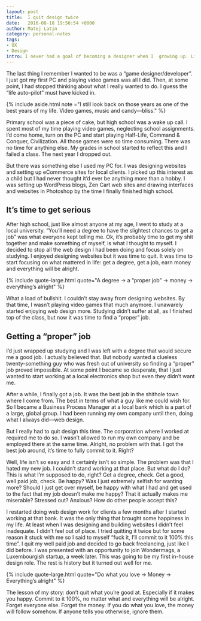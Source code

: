 ```yaml
---
layout: post
title:  I quit design twice
date:   2016-08-18 19:56:54 +0000
author: Matej Latin
category: personal-notes
tags:
- UX
- Design
intro: I never had a goal of becoming a designer when I  growing up. Like most young boys, I wanted to be a jet fighter a pilot, a fireman, a police officer,… whatever I was most interested in at a particular moment. 
---
```

The last thing I remember I wanted to be was a “game designer/developer”. I just got my first PC and playing video games was all I did. Then, at some point, I had stopped thinking about what I really wanted to do. I guess the “life auto–pilot” must have kicked in.

{% include aside.html note ="I still look back on those years as one of the best years of my life. Video games, music and candy—bliss." %}

Primary school was a piece of cake, but high school was a wake up call. I spent most of my time playing video games, neglecting school assignments. I’d come home, turn on the PC and start playing Half-Life, Command & Conquer, Civilization. All those games were so time consuming. There was no time for anything else. My grades in school started to reflect this and I failed a class. The next year I dropped out.

But there was something else I used my PC for. I was designing websites and setting up eCommerce sites for local clients. I picked up this interest as a child but I had never thought it’d ever be anything more than a hobby. I was setting up WordPress blogs, Zen Cart web sites and drawing interfaces and websites in Photoshop by the time I finally finished high school.

## It’s time to get serious
After high school, just like almost anyone at my age, I went to study at a local university. “You’ll need a degree to have the slightest chances to get a job” was what everyone kept telling me. Ok, it’s probably time to get my shit together and make something of myself, is what I thought to myself. I decided to stop all the web design I had been doing and focus solely on studying. I enjoyed designing websites but it was time to quit. It was time to start focusing on what mattered in life: get a degree, get a job, earn money and everything will be alright.

{% include quote-large.html quote="A degree → a “proper job” → money → everything’s alright" %}

What a load of bullshit. I couldn’t stay away from designing websites. By that time, I wasn’t playing video games that much anymore. I unawarely started enjoying web design more. Studying didn’t suffer at all, as I finished top of the class, but now it was time to find a “proper” job.

## Getting a “proper” job
I’d just wrapped up studying and I was left with a degree that would secure me a good job. I actually believed that. But nobody wanted a clueless twenty-something guy who was fresh out of university so finding a “proper” job proved impossible. At some point I became so desperate, that I just wanted to start working at a local electronics shop but even they didn’t want me.

After a while, I finally got a job. It was the best job in the shithole town where I come from. The best in terms of what a guy like me could wish for.  So I became a Business Process Manager at a local bank which is a part of a large, global group. I had been running my own company until then, doing what I always did—web design.

But I really had to quit design this time. The corporation where I worked at required me to do so. I wasn’t allowed to run my own company and be employed there at the same time. Alright, no problem with that. I got the best job around, it’s time to fully commit to it. Right?

Well, life isn’t so easy and it certainly isn’t so simple. The problem was that I hated my new job. I couldn’t stand working at that place. But what do I do? This is what I’m supposed to do, right? Get a degree, check. Get a good, well paid job, check. Be happy? Was I just extremely selfish for wanting more? Should I just get over myself, be happy with what I had and get used to the fact that my job doesn’t make me happy? That it actually makes me miserable? Stressed out? Anxious? How do other people accept this?

I restarted doing web design work for clients a few months after I started working at that bank. It was the only thing that brought some happiness in my life. At least when I was designing and building websites I didn’t feel inadequate. I didn’t feel out of place. I tried quitting it twice but for some reason it stuck with me so I said to myself “fuck it, I’ll commit to it 100% this time”. I quit my well paid job and decided to go back freelancing, just like I did before. I was presented with an opportunity to join Wondermags, a Luxembourgish startup, a week later. This was going to be my first in-house design role. The rest is history but it turned out well for me.

{% include quote-large.html quote="Do what you love → Money → Everything’s alright" %}

The lesson of my story: don’t quit what you’re good at. Especially if it makes you happy. Commit to it 100%, no matter what and everything will be alright. Forget everyone else. Forget the money. If you do what you love, the money will follow somehow. If anyone tells you otherwise, ignore them.